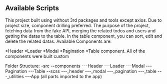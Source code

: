 ## Available Scripts

This project built using without 3rd packages and tools except axios. Due to project size, component drilling preferred. The purpose of the project, fetching data from the fake API, merging the related todos and users and getting the datas to the table. In the table component, you can sort, edit and delete the related datas. Available Components are:

*Header
*Loader
*Modal
*Pagination
*Table component. All of the components were built custom

Folder Structure:
-src
--components
---Header
---Loader
---Modal
---Pagination
---Table
--scss
---_header
---_modal
---_pagination
---_table
---_utilities
---App (all parts imported to the app)

